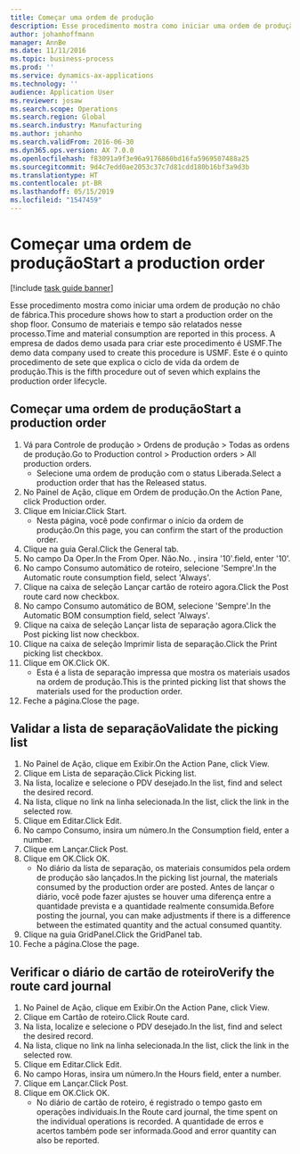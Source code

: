 ```yaml
---
title: Começar uma ordem de produção
description: Esse procedimento mostra como iniciar uma ordem de produção no chão de fábrica.
author: johanhoffmann
manager: AnnBe
ms.date: 11/11/2016
ms.topic: business-process
ms.prod: ''
ms.service: dynamics-ax-applications
ms.technology: ''
audience: Application User
ms.reviewer: josaw
ms.search.scope: Operations
ms.search.region: Global
ms.search.industry: Manufacturing
ms.author: johanho
ms.search.validFrom: 2016-06-30
ms.dyn365.ops.version: AX 7.0.0
ms.openlocfilehash: f83091a9f3e96a9176860bd16fa5969507488a25
ms.sourcegitcommit: 9d4c7edd0ae2053c37c7d81cdd180b16bf3a9d3b
ms.translationtype: HT
ms.contentlocale: pt-BR
ms.lasthandoff: 05/15/2019
ms.locfileid: "1547459"
---
```

# <a name="start-a-production-order"></a><span data-ttu-id="ba460-103">Começar uma ordem de produção</span><span class="sxs-lookup"><span data-stu-id="ba460-103">Start a production order</span></span>

[!include [task guide banner](../../includes/task-guide-banner.md)]

<span data-ttu-id="ba460-104">Esse procedimento mostra como iniciar uma ordem de produção no chão de fábrica.</span><span class="sxs-lookup"><span data-stu-id="ba460-104">This procedure shows how to start a production order on the shop floor.</span></span> <span data-ttu-id="ba460-105">Consumo de materiais e tempo são relatados nesse processo.</span><span class="sxs-lookup"><span data-stu-id="ba460-105">Time and material consumption are reported in this process.</span></span> <span data-ttu-id="ba460-106">A empresa de dados demo usada para criar este procedimento é USMF.</span><span class="sxs-lookup"><span data-stu-id="ba460-106">The demo data company used to create this procedure is USMF.</span></span> <span data-ttu-id="ba460-107">Este é o quinto procedimento de sete que explica o ciclo de vida da ordem de produção.</span><span class="sxs-lookup"><span data-stu-id="ba460-107">This is the fifth procedure out of seven which explains the production order lifecycle.</span></span>


## <a name="start-a-production-order"></a><span data-ttu-id="ba460-108">Começar uma ordem de produção</span><span class="sxs-lookup"><span data-stu-id="ba460-108">Start a production order</span></span>
1. <span data-ttu-id="ba460-109">Vá para Controle de produção > Ordens de produção > Todas as ordens de produção.</span><span class="sxs-lookup"><span data-stu-id="ba460-109">Go to Production control > Production orders > All production orders.</span></span>
    * <span data-ttu-id="ba460-110">Selecione uma ordem de produção com o status Liberada.</span><span class="sxs-lookup"><span data-stu-id="ba460-110">Select a production order that has the Released status.</span></span>  
2. <span data-ttu-id="ba460-111">No Painel de Ação, clique em Ordem de produção.</span><span class="sxs-lookup"><span data-stu-id="ba460-111">On the Action Pane, click Production order.</span></span>
3. <span data-ttu-id="ba460-112">Clique em Iniciar.</span><span class="sxs-lookup"><span data-stu-id="ba460-112">Click Start.</span></span>
    * <span data-ttu-id="ba460-113">Nesta página, você pode confirmar o início da ordem de produção.</span><span class="sxs-lookup"><span data-stu-id="ba460-113">On this page, you can confirm the start of the production order.</span></span>  
4. <span data-ttu-id="ba460-114">Clique na guia Geral.</span><span class="sxs-lookup"><span data-stu-id="ba460-114">Click the General tab.</span></span>
5. <span data-ttu-id="ba460-115">No campo Da Oper.</span><span class="sxs-lookup"><span data-stu-id="ba460-115">In the From Oper.</span></span> <span data-ttu-id="ba460-116">Não.</span><span class="sxs-lookup"><span data-stu-id="ba460-116">No.</span></span> <span data-ttu-id="ba460-117">, insira '10'.</span><span class="sxs-lookup"><span data-stu-id="ba460-117">field, enter '10'.</span></span>
6. <span data-ttu-id="ba460-118">No campo Consumo automático de roteiro, selecione 'Sempre'.</span><span class="sxs-lookup"><span data-stu-id="ba460-118">In the Automatic route consumption field, select 'Always'.</span></span>
7. <span data-ttu-id="ba460-119">Clique na caixa de seleção Lançar cartão de roteiro agora.</span><span class="sxs-lookup"><span data-stu-id="ba460-119">Click the Post route card now checkbox.</span></span>
8. <span data-ttu-id="ba460-120">No campo Consumo automático de BOM, selecione 'Sempre'.</span><span class="sxs-lookup"><span data-stu-id="ba460-120">In the Automatic BOM consumption field, select 'Always'.</span></span>
9. <span data-ttu-id="ba460-121">Clique na caixa de seleção Lançar lista de separação agora.</span><span class="sxs-lookup"><span data-stu-id="ba460-121">Click the Post picking list now checkbox.</span></span>
10. <span data-ttu-id="ba460-122">Clique na caixa de seleção Imprimir lista de separação.</span><span class="sxs-lookup"><span data-stu-id="ba460-122">Click the Print picking list checkbox.</span></span>
11. <span data-ttu-id="ba460-123">Clique em OK.</span><span class="sxs-lookup"><span data-stu-id="ba460-123">Click OK.</span></span>
    * <span data-ttu-id="ba460-124">Esta é a lista de separação impressa que mostra os materiais usados na ordem de produção.</span><span class="sxs-lookup"><span data-stu-id="ba460-124">This is the printed picking list that shows the materials used for the production order.</span></span>  
12. <span data-ttu-id="ba460-125">Feche a página.</span><span class="sxs-lookup"><span data-stu-id="ba460-125">Close the page.</span></span>

## <a name="validate-the-picking-list"></a><span data-ttu-id="ba460-126">Validar a lista de separação</span><span class="sxs-lookup"><span data-stu-id="ba460-126">Validate the picking list</span></span>
1. <span data-ttu-id="ba460-127">No Painel de Ação, clique em Exibir.</span><span class="sxs-lookup"><span data-stu-id="ba460-127">On the Action Pane, click View.</span></span>
2. <span data-ttu-id="ba460-128">Clique em Lista de separação.</span><span class="sxs-lookup"><span data-stu-id="ba460-128">Click Picking list.</span></span>
3. <span data-ttu-id="ba460-129">Na lista, localize e selecione o PDV desejado.</span><span class="sxs-lookup"><span data-stu-id="ba460-129">In the list, find and select the desired record.</span></span>
4. <span data-ttu-id="ba460-130">Na lista, clique no link na linha selecionada.</span><span class="sxs-lookup"><span data-stu-id="ba460-130">In the list, click the link in the selected row.</span></span>
5. <span data-ttu-id="ba460-131">Clique em Editar.</span><span class="sxs-lookup"><span data-stu-id="ba460-131">Click Edit.</span></span>
6. <span data-ttu-id="ba460-132">No campo Consumo, insira um número.</span><span class="sxs-lookup"><span data-stu-id="ba460-132">In the Consumption field, enter a number.</span></span>
7. <span data-ttu-id="ba460-133">Clique em Lançar.</span><span class="sxs-lookup"><span data-stu-id="ba460-133">Click Post.</span></span>
8. <span data-ttu-id="ba460-134">Clique em OK.</span><span class="sxs-lookup"><span data-stu-id="ba460-134">Click OK.</span></span>
    * <span data-ttu-id="ba460-135">No diário da lista de separação, os materiais consumidos pela ordem de produção são lançados.</span><span class="sxs-lookup"><span data-stu-id="ba460-135">In the picking list journal, the materials consumed by the production order are posted.</span></span> <span data-ttu-id="ba460-136">Antes de lançar o diário, você pode fazer ajustes se houver uma diferença entre a quantidade prevista e a quantidade realmente consumida.</span><span class="sxs-lookup"><span data-stu-id="ba460-136">Before posting the journal, you can make adjustments if there is a difference between the estimated quantity and the actual consumed quantity.</span></span>  
9. <span data-ttu-id="ba460-137">Clique na guia GridPanel.</span><span class="sxs-lookup"><span data-stu-id="ba460-137">Click the GridPanel tab.</span></span>
10. <span data-ttu-id="ba460-138">Feche a página.</span><span class="sxs-lookup"><span data-stu-id="ba460-138">Close the page.</span></span>

## <a name="verify-the-route-card-journal"></a><span data-ttu-id="ba460-139">Verificar o diário de cartão de roteiro</span><span class="sxs-lookup"><span data-stu-id="ba460-139">Verify the route card journal</span></span>
1. <span data-ttu-id="ba460-140">No Painel de Ação, clique em Exibir.</span><span class="sxs-lookup"><span data-stu-id="ba460-140">On the Action Pane, click View.</span></span>
2. <span data-ttu-id="ba460-141">Clique em Cartão de roteiro.</span><span class="sxs-lookup"><span data-stu-id="ba460-141">Click Route card.</span></span>
3. <span data-ttu-id="ba460-142">Na lista, localize e selecione o PDV desejado.</span><span class="sxs-lookup"><span data-stu-id="ba460-142">In the list, find and select the desired record.</span></span>
4. <span data-ttu-id="ba460-143">Na lista, clique no link na linha selecionada.</span><span class="sxs-lookup"><span data-stu-id="ba460-143">In the list, click the link in the selected row.</span></span>
5. <span data-ttu-id="ba460-144">Clique em Editar.</span><span class="sxs-lookup"><span data-stu-id="ba460-144">Click Edit.</span></span>
6. <span data-ttu-id="ba460-145">No campo Horas, insira um número.</span><span class="sxs-lookup"><span data-stu-id="ba460-145">In the Hours field, enter a number.</span></span>
7. <span data-ttu-id="ba460-146">Clique em Lançar.</span><span class="sxs-lookup"><span data-stu-id="ba460-146">Click Post.</span></span>
8. <span data-ttu-id="ba460-147">Clique em OK.</span><span class="sxs-lookup"><span data-stu-id="ba460-147">Click OK.</span></span>
    * <span data-ttu-id="ba460-148">No diário de cartão de roteiro, é registrado o tempo gasto em operações individuais.</span><span class="sxs-lookup"><span data-stu-id="ba460-148">In the Route card journal, the time spent on the individual operations is recorded.</span></span> <span data-ttu-id="ba460-149">A quantidade de erros e acertos também pode ser informada.</span><span class="sxs-lookup"><span data-stu-id="ba460-149">Good and error quantity can also be reported.</span></span>  
